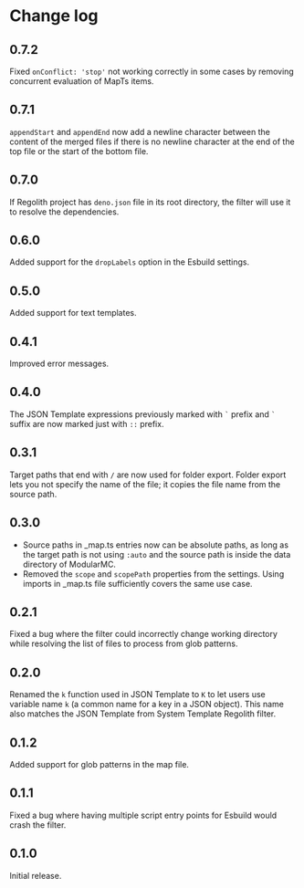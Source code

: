 # Change log
## 0.7.2
Fixed `onConflict: 'stop'` not working correctly in some cases by removing concurrent evaluation of MapTs items.

## 0.7.1
`appendStart` and `appendEnd` now add a newline character between the content of the merged files if there is no newline character at the end of the top file or the start of the bottom file.

## 0.7.0
If Regolith project has `deno.json` file in its root directory, the filter will use it to resolve the dependencies.

## 0.6.0
Added support for the `dropLabels` option in the Esbuild settings.

## 0.5.0
Added support for text templates.

## 0.4.1
Improved error messages.

## 0.4.0
The JSON Template expressions previously marked with `` ` `` prefix and `` ` `` suffix are now marked just with `` :: `` prefix.

## 0.3.1
Target paths that end with `/` are now used for folder export. Folder export lets you not specify the name of the file; it copies the file name from the source path.

## 0.3.0
- Source paths in _map.ts entries now can be absolute paths, as long as the target path is not using `:auto` and the source path is inside the data directory of ModularMC.
- Removed the `scope` and `scopePath` properties from the settings. Using imports in _map.ts file sufficiently covers the same use case.

## 0.2.1
Fixed a bug where the filter could incorrectly change working directory while resolving the list of files to process from glob patterns.

## 0.2.0
Renamed the `k` function used in JSON Template to `K` to let users use variable name `k` (a common name for a key in a JSON object). This name also matches the JSON Template from System Template Regolith filter.

## 0.1.2
Added support for glob patterns in the map file.

## 0.1.1
Fixed a bug where having multiple script entry points for Esbuild would crash the filter.

## 0.1.0
Initial release.